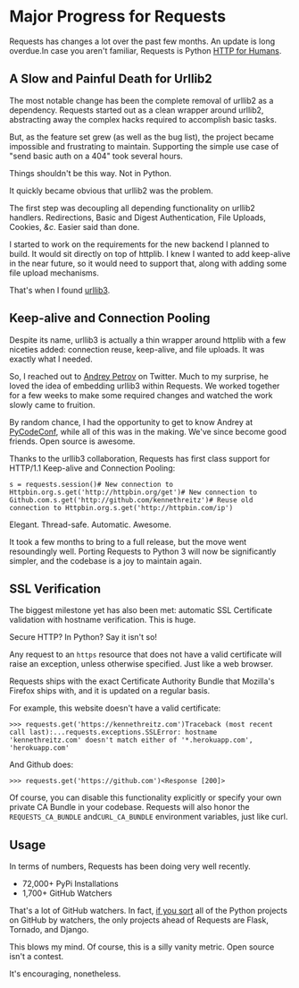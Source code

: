 # Major Progress for Requests

  Requests has changes a lot over the past few months. An update is long overdue.In case you aren't familiar, Requests is Python [HTTP for Humans](http://docs.python-requests.org/).

 ## A Slow and Painful Death for Urllib2

 The most notable change has been the complete removal of urllib2 as a dependency. Requests started out as a clean wrapper around urllib2, abstracting away the complex hacks required to accomplish basic tasks.

 But, as the feature set grew (as well as the bug list), the project became impossible and frustrating to maintain. Supporting the simple use case of "send basic auth on a 404" took several hours.

 Things shouldn't be this way. Not in Python.

 It quickly became obvious that urllib2 was the problem.

 The first step was decoupling all depending functionality on urllib2 handlers. Redirections, Basic and Digest Authentication, File Uploads, Cookies, *\&c*. Easier said than done.

 I started to work on the requirements for the new backend I planned to build. It would sit directly on top of httplib. I knew I wanted to add keep\-alive in the near future, so it would need to support that, along with adding some file upload mechanisms.

 That's when I found [urllib3](https://github.com/shazow/urllib3).

 ## Keep\-alive and Connection Pooling

 Despite its name, urllib3 is actually a thin wrapper around httplib with a few niceties added: connection reuse, keep\-alive, and file uploads. It was exactly what I needed.

 So, I reached out to [Andrey Petrov](https://twitter.com/#!/shazow) on Twitter. Much to my surprise, he loved the idea of embedding urllib3 within Requests. We worked together for a few weeks to make some required changes and watched the work slowly came to fruition.

 By random chance, I had the opportunity to get to know Andrey at [PyCodeConf](http://py.codeconf.com/), while all of this was in the making. We've since become good friends. Open source is awesome.

 Thanks to the urllib3 collaboration, Requests has first class support for HTTP/1\.1 Keep\-alive and Connection Pooling:

 
```
s = requests.session()# New connection to Httpbin.org.s.get('http://httpbin.org/get')# New connection to Github.com.s.get('http://github.com/kennethreitz')# Reuse old connection to Httpbin.org.s.get('http://httpbin.com/ip')
```
 Elegant. Thread\-safe. Automatic. Awesome.

 It took a few months to bring to a full release, but the move went resoundingly well. Porting Requests to Python 3 will now be significantly simpler, and the codebase is a joy to maintain again.

 ## SSL Verification

 The biggest milestone yet has also been met: automatic SSL Certificate validation with hostname verification. This is huge.

 Secure HTTP? In Python? Say it isn't so!

 Any request to an `https` resource that does not have a valid certificate will raise an exception, unless otherwise specified. Just like a web browser.

 Requests ships with the exact Certificate Authority Bundle that Mozilla's Firefox ships with, and it is updated on a regular basis.

 For example, this website doesn't have a valid certificate:

 
```
>>> requests.get('https://kennethreitz.com')Traceback (most recent call last):...requests.exceptions.SSLError: hostname 'kennethreitz.com' doesn't match either of '*.herokuapp.com', 'herokuapp.com'
```
 And Github does:

 
```
>>> requests.get('https://github.com')<Response [200]>
```
 Of course, you can disable this functionality explicitly or specify your own private CA Bundle in your codebase. Requests will also honor the `REQUESTS_CA_BUNDLE` and`CURL_CA_BUNDLE` environment variables, just like curl.

 ## Usage

 In terms of numbers, Requests has been doing very well recently.

 * 72,000\+ PyPi Installations
* 1,700\+ GitHub Watchers

 That's a lot of GitHub watchers. In fact, [if you sort](https://github.com/languages/Python/most_watched) all of the Python projects on GitHub by watchers, the only projects ahead of Requests are Flask, Tornado, and Django.

 This blows my mind. Of course, this is a silly vanity metric. Open source isn't a contest.

 It's encouraging, nonetheless.

  